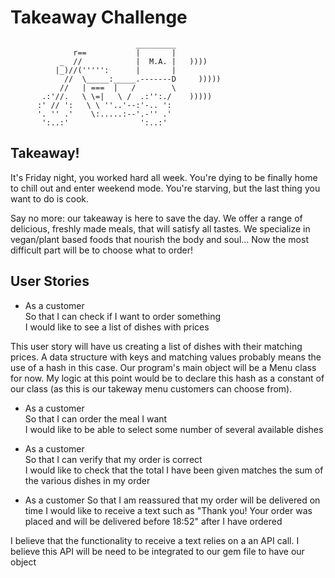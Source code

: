 Takeaway Challenge
==================
```
                            _________
              r==           |       |
           _  //            |  M.A. |   ))))
          |_)//(''''':      |       |
            //  \_____:_____.-------D     )))))
           //   | ===  |   /        \
       .:'//.   \ \=|   \ /  .:'':./    )))))
      :' // ':   \ \ ''..'--:'-.. ':
      '. '' .'    \:.....:--'.-'' .'
       ':..:'                ':..:'

 ```

## Takeaway!

 It's Friday night, you worked hard all week. You're dying to be finally home to chill out and enter weekend mode. You're starving, but the last thing you want to do is cook.


 Say no more: our takeaway is here to save the day. We offer a range of delicious, freshly made meals, that will satisfy all tastes. We specialize in vegan/plant based foods that nourish the body and soul... Now the most difficult part will be to choose what to order!


 ## User Stories

  - As a customer</br>
  So that I can check if I want to order something</br>
  I would like to see a list of dishes with prices</br>

This user story will have us creating a list of dishes with their matching prices. A data structure with keys and matching values probably means the use of a hash in this case. Our program's main object will be a Menu class for now. My logic at this point would be to declare this hash as a constant of our class (as this is our takeway menu customers can choose from).


  - As a customer</br>
  So that I can order the meal I want</br>
  I would like to be able to select some number of several available dishes</br>





  - As a customer</br>
  So that I can verify that my order is correct</br>
  I would like to check that the total I have been given matches the sum of the various dishes in my order




  - As a customer
  So that I am reassured that my order will be delivered on time
  I would like to receive a text such as "Thank you! Your order was placed and will be delivered before 18:52" after I have ordered

  I believe that the functionality to receive a text relies on a an API call. I believe this API will be need to be integrated to our gem file to have our object
